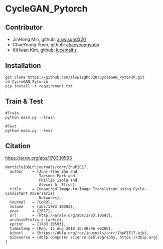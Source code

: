 # CycleGAN_Pytorch
## Contributor

* JinHong Min, github: [alswlsghd320](https://github.com/alswlsghd320)
* ChaeYoung Yoon, github: [chaeyeongyoon](https://github.com/chaeyeongyoon)
* KiHwan Kim, github: [luceinaltis](https://github.com/luceinaltis)

## Installation

```
git clone https://github.com/alswlsghd320/CycleGAN_Pytorch.git
cd CycleGAN_Pytorch
pip install -r requirement.txt
```
## Train & Test
```
#Train
python main.py --train

#Test
python main.py --test
```

## Citation
https://arxiv.org/abs/1703.10593
```
@article{DBLP:journals/corr/ZhuPIE17,
  author    = {Jun{-}Yan Zhu and
               Taesung Park and
               Phillip Isola and
               Alexei A. Efros},
  title     = {Unpaired Image-to-Image Translation using Cycle-Consistent Adversarial
               Networks},
  journal   = {CoRR},
  volume    = {abs/1703.10593},
  year      = {2017},
  url       = {http://arxiv.org/abs/1703.10593},
  archivePrefix = {arXiv},
  eprint    = {1703.10593},
  timestamp = {Mon, 13 Aug 2018 16:48:06 +0200},
  biburl    = {https://dblp.org/rec/journals/corr/ZhuPIE17.bib},
  bibsource = {dblp computer science bibliography, https://dblp.org}
}
```